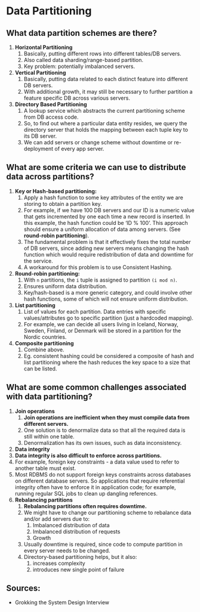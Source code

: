# Data Partitioning

## What data partition schemes are there?

1. **Horizontal Partitioning**
   1. Basically, putting different rows into different tables/DB servers. 
   2. Also called data sharding/range-based partition. 
   3. Key problem: potentially imbalanced servers. 
2. **Vertical Partitioning**
   1. Basically, putting data related to each distinct feature into different DB servers.
   2. With additional growth, it may still be necessary to further partition a feature specific DB across various servers. 
3. **Directory Based Partitioning**
   1. A lookup service which abstracts the current partitioning scheme from DB access code.
   2. So, to find out where a particular data entity resides, we query the directory server that holds the mapping between each tuple key to its DB server. 
   3. We can add servers or change scheme without downtime or re-deployment of every app server. 

## What are some criteria we can use to distribute data across partitions? 

1. **Key or Hash-based partitioning:**
   1. Apply a hash function to some key attributes of the entity we are storing to obtain a partition key. 
   2. For example, if we have 100 DB servers and our ID is a numeric value that gets incremented by one each time a new record is inserted. In this example, the hash function could be ‘ID % 100’. This approach should ensure a uniform allocation of data among servers. \(See **round-robin partitioning**\). 
   3. The fundamental problem is that it effectively fixes the total number of DB servers, since adding new servers means changing the hash function which would require redistribution of data and downtime for the service. 
   4. A workaround for this problem is to use Consistent Hashing.
2. **Round-robin partitioning:** 
   1. With `n` partitions, the `i` tuple is assigned to partition `(i mod n)`.
   2. Ensures uniform data distribution. 
   3. Key/hash-based is a more generic category, and could involve other hash functions, some of which will not ensure uniform distribution. 
3. **List partitioning**
   1. List of values for each partition. Data entries with specific values/attributes go to specific partition \(just a hardcoded mapping\). 
   2. For example, we can decide all users living in Iceland, Norway, Sweden, Finland, or Denmark will be stored in a partition for the Nordic countries.
4. **Composite partitioning**
   1. Combine above. 
   2. Eg. consistent hashing could be considered a composite of hash and list partitioning where the hash reduces the key space to a size that can be listed.

## What are some common challenges associated with data partitioning?

1. **Join operations**
   1.  **Join operations are inefficient when they must compile data from different servers.** 
   2. One solution is to denormalize data so that all the required data is still within one table. 
   3. Denormalization has its own issues, such as data inconsistency.
2.  **Data integrity**
   1. **Data integrity is also difficult to enforce across partitions.** 
   2. For example, foreign key constraints - a data value used to refer to another table must exist. 
   3. Most RDBMS do not support foreign keys constraints across databases on different database servers. So applications that require referential integrity often have to enforce it in application code; for example, running regular SQL jobs to clean up dangling references.
3. **Rebalancing partitions**
   1. **Rebalancing partitions often requires downtime.**  
   2. We might have to change our partitioning scheme to rebalance data and/or add servers due to: 
      1. Imbalanced distribution of data
      2. Imbalanced distribution of requests 
      3. Growth
   3. Usually downtime is required, since code to compute partition in every server needs to be changed. 
   4. Directory-based partitioning helps, but it also: 
      1. increases complexity  
      2. introduces new single point of failure

## **Sources:** 

* Grokking the System Design Interview

